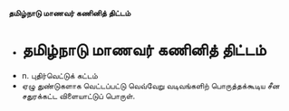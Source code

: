 **தமிழ்நாடு மாணவர் கணினித் திட்டம்**
- # தமிழ்நாடு மாணவர் கணினித் திட்டம்
- n. புதிர்வெட்டுக் கட்டம்
- ஏழு துண்டுகளாக வெட்டப்பட்டு வெவ்வேறு வடிவங்களிற் பொருத்தக்கூடிய சீன சதுரக்கட்ட விளையாட்டுப் பொருள்.

